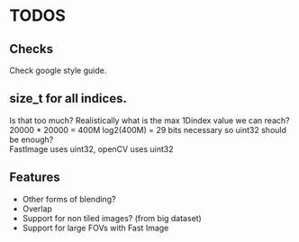 # TODOS

## Checks

Check google style guide.

## size_t for all indices.
Is that too much? Realistically what is the max 1Dindex value we can reach?
20000 * 20000 = 400M
log2(400M) = 29 bits necessary so uint32 should be enough?  
FastImage uses uint32, openCV uses uint32

## Features

* Other forms of blending?
* Overlap
* Support for non tiled images? (from big dataset)
* Support for large FOVs with Fast Image




